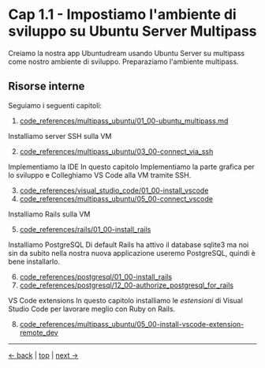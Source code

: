 # <a name="top"></a> Cap 1.1 - Impostiamo l'ambiente di sviluppo su Ubuntu Server Multipass

Creiamo la nostra app Ubuntudream usando Ubuntu Server su multipass come nostro ambiente di sviluppo.
Preparaziamo l'ambiente multipass.



## Risorse interne

Seguiamo i seguenti capitoli:

1. [code_references/multipass_ubuntu/01_00-ubuntu_multipass.md](https://github.com/flaviobordonidev/leanpubabrandnewcms/blob/master/code_references/multipass_ubuntu/01_00-ubuntu_multipass.md)

Installiamo server SSH sulla VM

2. [code_references/multipass_ubuntu/03_00-connect_via_ssh]()

Implementiamo la IDE
In questo capitolo Implementiamo la parte grafica per lo sviluppo e Colleghiamo VS Code alla VM tramite SSH.

3. [code_references/visual_studio_code/01_00-install_vscode]()
4. [code_references/multipass_ubuntu/05_00-connect_vscode]()

Installiamo Rails sulla VM

5. [code_references/rails/01_00-install_rails]()

Installiamo PostgreSQL
Di default Rails ha attivo il database sqlite3 ma noi sin da subito nella nostra nuova applicazione useremo PostgreSQL, quindi è bene installarlo.

6. [code_references/postgresql/01_00-install_rails]()
7. [code_references/postgresql/12_00-authorize_postgresql_for_rails]()

VS Code extensions
In questo capitolo installiamo le *estensioni* di Visual Studio Code per lavorare meglio con Ruby on Rails.

8. [code_references/multipass_ubuntu/05_00-install-vscode-extension-remote_dev]()



---
[<- back](https://github.com/flaviobordonidev/leanpubabrandnewcms/blob/master/ubuntudream/00-section/01-index.md)
 | [top](#top) |
[next ->](https://github.com/flaviobordonidev/leanpubabrandnewcms/blob/master/01-base/01-new_app_with_ubuntu_multipass/02_00-install_ssh_server.md)
